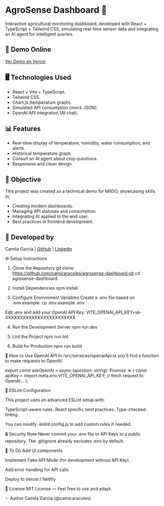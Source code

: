 # AgroSense Dashboard 🌱

Interactive agricultural monitoring dashboard, developed with React + TypeScript + Tailwind CSS, simulating real-time sensor data and integrating an AI agent for intelligent queries.

## 🔗 Demo Online
[Ver Demo en Vercel](
https://agrosense-dashboard.vercel.app/)

## 🖥️ Technologies Used
- React + Vite + TypeScript.
- Tailwind CSS.
- Chart.js (temperature graph).
- Simulated API consumption (mock JSON).
- OpenAI API integration (AI chat).

## 📊 Features
- Real-time display of temperature, humidity, water consumption, and alerts.
- Historical temperature graph.
- Consult an AI agent about crop questions.
- Responsive and clean design.

## 🎯 Objective
This project was created as a technical demo for MIIDO, showcasing skills in:
- Creating modern dashboards.
- Managing API statuses and consumption.
- Integrating AI applied to the end user.
- Best practices in frontend development.

## 👤 Developed by
Camila García | [GitHub](https://github.com/camicaracoles) | [LinkedIn](https://www.linkedin.com/in/camilafranciscagarciabrito/)

⚙️ Setup Instructions
1. Clone the Repository
git clone https://github.com/camicaracoles/agrosense-dashboard.git
cd agrosense-dashboard

2. Install Dependencies
npm install

3. Configure Environment Variables
Create a .env file based on .env.example:
cp .env.example .env

Edit .env and add your OpenAI API Key:
VITE_OPENAI_API_KEY=sk-XXXXXXXXXXXXXXXXXXXXXXXX

4. Run the Development Server
npm run dev

5. Lint the Project
npm run lint

6. Build for Production
npm run build

🧠 How to Use OpenAI API
In /src/services/openaiApi.ts you’ll find a function to make requests to OpenAI:

export const askOpenAI = async (question: string): Promise<string> => {
  const apiKey = import.meta.env.VITE_OPENAI_API_KEY;
  // fetch request to OpenAI...
};

📝 ESLint Configuration

This project uses an advanced ESLint setup with:

TypeScript-aware rules.
React specific best practices.
Type-checked linting.

You can modify .eslint.config.js to add custom rules if needed.

🔒 Security Note
Never commit your .env file or API Keys to a public repository.
The .gitignore already excludes .env by default.

🚧 To Do
 Add UI components

 Implement Fake API Mode (for development without API Key)

 Add error handling for API calls

 Deploy to Vercel / Netlify

📄 License
MIT License — Feel free to use and adapt.

✨ Author
Camila García (@camicaracoles)


